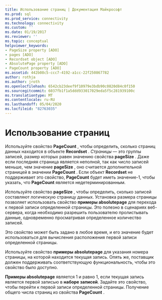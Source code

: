 ```yaml
---
title: Использование страниц | Документация Майкрософт
ms.prod: sql
ms.prod_service: connectivity
ms.technology: connectivity
ms.custom: ''
ms.date: 01/19/2017
ms.reviewer: ''
ms.topic: conceptual
helpviewer_keywords:
- PageSize property [ADO]
- pages [ADO]
- Recordset object [ADO]
- AbsolutePage property [ADO]
- PageCount property [ADO]
ms.assetid: 442b08c5-ccc7-4192-a1cc-22f250867782
author: rothja
ms.author: jroth
ms.openlocfilehash: 6542cb23deef9f10979e3bdb90c0820d84c0f150
ms.sourcegitcommit: 6037fb1f1a5ddd933017029eda5f5c281939100c
ms.translationtype: MT
ms.contentlocale: ru-RU
ms.lasthandoff: 05/04/2020
ms.locfileid: "82763035"
---
```

# <a name="using-pages"></a>Использование страниц
Используйте свойство **PageCount** , чтобы определить, сколько страниц данных находится в объекте **Recordset** . *Страницы* — это группы записей, размер которых равен значению свойства **pageSize** . Даже если последняя страница является неполной, так как число записей меньше, чем значение **pageSize** , оно считается дополнительной страницей в значении **PageCount** . Если объект **Recordset** не поддерживает это свойство, **PageCount** будет иметь значение-1, чтобы указать, что **PageCount** является недетерминированным.  
  
 Используйте свойство **pageSize** , чтобы определить, сколько записей составляют логическую страницу данных. Установка размера страницы позволяет использовать свойство **примеры absolutepage** для перехода к первой записи определенной страницы. Это полезно в сценариях веб-сервера, когда необходимо разрешить пользователю пролистывать данные, одновременно просматривая определенное количество записей.  
  
 Это свойство может быть задано в любое время, и его значение будет использоваться для вычисления расположения первой записи определенной страницы.  
  
 Используйте свойство **примеры absolutepage** для указания номера страницы, на которой находится текущая запись. Опять же, поставщик должен поддерживать соответствующую функциональность, чтобы это свойство было доступно.  
  
 **Примеры absolutepage** является 1 и равно 1, если текущая запись является первой записью в **наборе записей**. Задайте это свойство, чтобы перейти к первой записи определенной страницы. Получение общего числа страниц из свойства **PageCount** .
